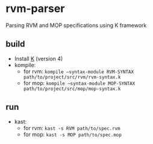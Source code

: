 # rvm-parser
Parsing RVM and MOP specifications using K framework

## build
+ Install [K](http://www.kframework.org/) (version 4)
+ kompile:
  + for rvm: ```kompile —syntax-module RVM-SYNTAX path/to/project/src/rvm/rvm-syntax.k```
  + for mop: ```kompile —syntax-module MOP-SYNTAX path/to/project/src/mop/mop-syntax.k```

## run
+ kast:
  + for rvm: ```kast -s RVM path/to/spec.rvm```
  + for mop: ```kast -s MOP path/to/spec.mop```
